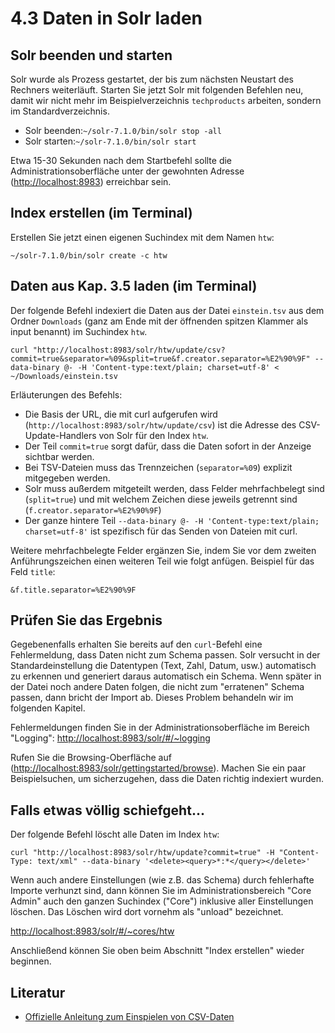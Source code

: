 # 4.3 Daten in Solr laden

## Solr beenden und starten

Solr wurde als Prozess gestartet, der bis zum nächsten Neustart des Rechners weiterläuft. Starten Sie jetzt Solr mit folgenden Befehlen neu, damit wir nicht mehr im Beispielverzeichnis `techproducts` arbeiten, sondern im Standardverzeichnis.

* Solr beenden:`~/solr-7.1.0/bin/solr stop -all`
* Solr starten:`~/solr-7.1.0/bin/solr start`

Etwa 15-30 Sekunden nach dem Startbefehl sollte die Administrationsoberfläche unter der gewohnten Adresse \([http://localhost:8983](http://localhost:8983)\) erreichbar sein.

## Index erstellen \(im Terminal\)

Erstellen Sie jetzt einen eigenen Suchindex mit dem Namen `htw`:

```
~/solr-7.1.0/bin/solr create -c htw
```

## Daten aus Kap. 3.5 laden \(im Terminal\)

Der folgende Befehl indexiert die Daten aus der Datei `einstein.tsv` aus dem Ordner `Downloads` \(ganz am Ende mit der öffnenden spitzen Klammer als input benannt\) im Suchindex `htw`.

```
curl "http://localhost:8983/solr/htw/update/csv?commit=true&separator=%09&split=true&f.creator.separator=%E2%90%9F" --data-binary @- -H 'Content-type:text/plain; charset=utf-8' < ~/Downloads/einstein.tsv
```

Erläuterungen des Befehls:

* Die Basis der URL, die mit curl aufgerufen wird \(`http://localhost:8983/solr/htw/update/csv`\) ist die Adresse des CSV-Update-Handlers von Solr für den Index `htw`.
* Der Teil `commit=true` sorgt dafür, dass die Daten sofort in der Anzeige sichtbar werden.
* Bei TSV-Dateien muss das Trennzeichen \(`separator=%09`\) explizit mitgegeben werden.
* Solr muss außerdem mitgeteilt werden, dass Felder mehrfachbelegt sind \(`split=true`\) und mit welchem Zeichen diese jeweils getrennt sind \(`f.creator.separator=%E2%90%9F`\)
* Der ganze hintere Teil `--data-binary @- -H 'Content-type:text/plain; charset=utf-8'` ist spezifisch für das Senden von Dateien mit curl.

Weitere mehrfachbelegte Felder ergänzen Sie, indem Sie vor dem zweiten Anführungszeichen einen weiteren Teil wie folgt anfügen. Beispiel für das Feld `title`:

```
&f.title.separator=%E2%90%9F
```

## Prüfen Sie das Ergebnis

Gegebenenfalls erhalten Sie bereits auf den `curl`-Befehl eine Fehlermeldung, dass Daten nicht zum Schema passen. Solr versucht in der Standardeinstellung die Datentypen \(Text, Zahl, Datum, usw.\) automatisch zu erkennen und generiert daraus automatisch ein Schema. Wenn später in der Datei noch andere Daten folgen, die nicht zum "erratenen" Schema passen, dann bricht der Import ab. Dieses Problem behandeln wir im folgenden Kapitel.

Fehlermeldungen finden Sie in der Administrationsoberfläche im Bereich "Logging": [http://localhost:8983/solr/\#/~logging](http://localhost:8983/solr/#/~logging)

Rufen Sie die Browsing-Oberfläche auf \([http://localhost:8983/solr/gettingstarted/browse](http://localhost:8983/solr/gettingstarted/browse)\). Machen Sie ein paar Beispielsuchen, um sicherzugehen, dass die Daten richtig indexiert wurden.

## Falls etwas völlig schiefgeht...

Der folgende Befehl löscht alle Daten im Index `htw`:

```
curl "http://localhost:8983/solr/htw/update?commit=true" -H "Content-Type: text/xml" --data-binary '<delete><query>*:*</query></delete>'
```

Wenn auch andere Einstellungen \(wie z.B. das Schema\) durch fehlerhafte Importe verhunzt sind, dann können Sie im Administrationsbereich "Core Admin" auch den ganzen Suchindex \("Core"\) inklusive aller Einstellungen löschen. Das Löschen wird dort vornehm als "unload" bezeichnet.

[http://localhost:8983/solr/\#/~cores/htw](http://localhost:8983/solr/#/~cores/htw)

Anschließend können Sie oben beim Abschnitt "Index erstellen" wieder beginnen.

## Literatur

* [Offizielle Anleitung zum Einspielen von CSV-Daten](https://lucene.apache.org/solr/guide/7_1/uploading-data-with-index-handlers.html#csv-formatted-index-updates)



